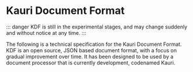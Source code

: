# Kauri Document Format

::: danger
KDF is still in the experimental stages, and may change suddenly and without
notice at any time. 
:::

The following is a technical specification for the Kauri Document Format. KDF is
an open source, JSON based document format, with a focus on gradual improvement
over time. It has been designed to be used by a document processor that is
currently development, codenamed Kauri.